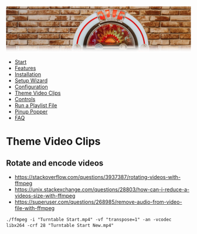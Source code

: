 ![Jukebox](images/jukebox-header.webp)

- [Start](index.md)
- [Features](FEATURES.md)
- [Installation](INSTALLATION.md)
- [Setup Wizard](ONBOARDING.md)
- [Configuration](CONFIGURATION.md)
- [Theme Video Clips](THEME-VIDEOS.md)
- [Controls](CONTROLS.md)
- [Run a Playlist File](RUN.md)
- [Pinup Popper](PINUP-POPPER.md)
- [FAQ](FAQ.md)


# Theme Video Clips

## Rotate and encode videos

* https://stackoverflow.com/questions/3937387/rotating-videos-with-ffmpeg
* https://unix.stackexchange.com/questions/28803/how-can-i-reduce-a-videos-size-with-ffmpeg
* https://superuser.com/questions/268985/remove-audio-from-video-file-with-ffmpeg

```Shell
./ffmpeg -i "Turntable Start.mp4" -vf "transpose=1" -an -vcodec libx264 -crf 28 "Turntable Start New.mp4"
```
